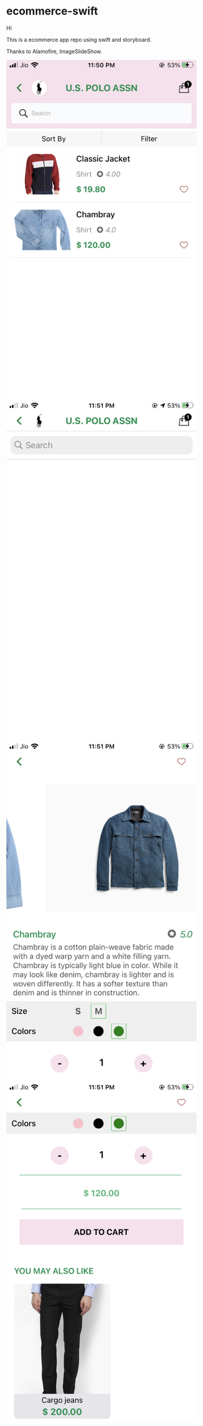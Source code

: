 # ecommerce-swift


Hi

This is a ecommerce app repo using swift and storyboard.

Thanks to Alamofire, ImageSlideShow.

![image](https://github.com/mohammedabdulbasithk/ecommerce-swift/blob/main/IMG_1157.PNG)
![image](https://github.com/mohammedabdulbasithk/ecommerce-swift/blob/main/IMG_1158.PNG)
![image](https://github.com/mohammedabdulbasithk/ecommerce-swift/blob/main/IMG_1159.PNG)
![image](https://github.com/mohammedabdulbasithk/ecommerce-swift/blob/main/IMG_1160.PNG)

